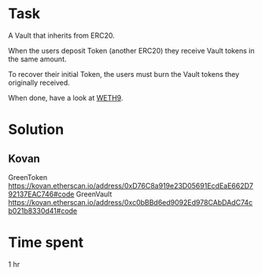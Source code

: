 # Task

A Vault that inherits from ERC20.

When the users deposit Token (another ERC20) they receive Vault tokens in the same amount.

To recover their initial Token, the users must burn the Vault tokens they originally received.

When done, have a look at [WETH9](https://etherscan.io/address/0xc02aaa39b223fe8d0a0e5c4f27ead9083c756cc2#code).

# Solution
## Kovan
GreenToken https://kovan.etherscan.io/address/0xD76C8a919e23D05691EcdEaE662D792137EAC746#code
GreenVault https://kovan.etherscan.io/address/0xc0bBBd6ed9092Ed978CAbDAdC74cb021b8330d41#code

# Time spent
1 hr